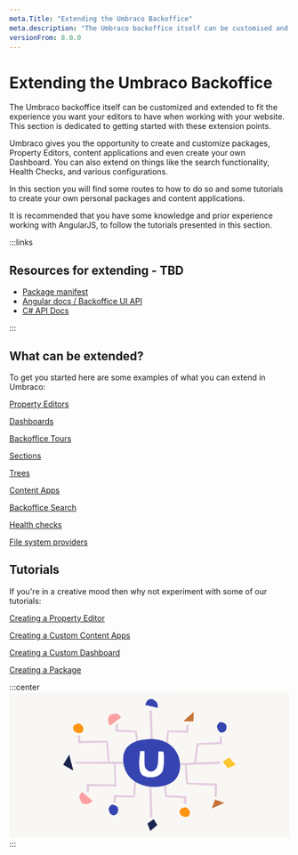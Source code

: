```yaml
---
meta.Title: "Extending the Umbraco Backoffice" 
meta.description: "The Umbraco backoffice itself can be customised and extended, this section is dedicated to getting started with these extension points."
versionFrom: 8.0.0
---
```

# Extending the Umbraco Backoffice

The Umbraco backoffice itself can be customized and extended to fit the experience you want your editors to have when working with your website. This section is dedicated to getting started with these extension points.

Umbraco gives you the opportunity to create and customize packages, Property Editors, content applications and even create your own Dashboard. You can also extend on things like the search functionality, Health Checks, and various configurations.

In this section you will find some routes to how to do so and some tutorials to create your own personal packages and content applications.

It is recommended that you have some knowledge and prior experience working with AngularJS, to follow the tutorials presented in this section.

:::links

## Resources for extending - TBD

- [Package manifest](../../../Extending/Property-Editors/package-manifest)
- [Angular docs / Backoffice UI API](../../../Reference/Angular/)
- [C# API Docs](../../../Reference/API-Documentation/)

:::

## What can be extended?

To get you started here are some examples of what you can extend in Umbraco:

[Property Editors](../../../Extending/Property-Editors/)

[Dashboards](../../../Extending/Dashboards/)

[Backoffice Tours](../../../Extending/Backoffice-Tours/)

[Sections](../../../Extending/Section-Trees/sections)

[Trees](../../../Extending/Section-Trees/trees)

[Content Apps](../../../Extending/Content-Apps/)

[Backoffice Search](../../../Extending/Backoffice-Search/)

[Health checks](../../../Extending/Health-Check/)

[File system providers](../../../Extending/FileSystemProviders/)

## Tutorials

If you're in a creative mood then why not experiment with some of our tutorials:

[Creating a Property Editor](../../../Tutorials/Creating-a-Property-Editor/)

[Creating a Custom Content Apps](../../../Extending/Content-Apps/#creating-a-custom-content-app)

[Creating a Custom Dashboard](../../../Tutorials/Creating-a-Custom-Dashboard/)

[Creating a Package](../../../Extending/Packages/Creating-a-Package/)

:::center
![Extending Umbraco](images/Headless_Email_hero_780x405px.png)
:::
